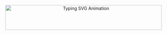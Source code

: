 
<p align="center">
  <img 
    src="https://readme-typing-svg.herokuapp.com?size=18&duration=3000&pause=200&ccolor=F72585&color2=7209B7&background=00000000&center=true&vCenter=true&lines=Who+just+landed+here?;Let's+create+something+amazing!;Ready+to+dive+in?" 
    alt="Typing SVG Animation" 
    width="500" 
    height="80" 
  />
</p>

<!--<img src="https://github.com/chjthjen/chjthjen/blob/chithien/github-contribution-grid-snake-dark.svg" alt="Snake animation" />

<!--
<p align="center">
  <img 
    src="https://readme-typing-svg.herokuapp.com?size=24&duration=3000&color=65C9FF&background=00000000&center=true&vCenter=true&lines=Welcome+to+my+profile!;Explore+the+world+of+coding!;Feel+free+to+connect!;Enjoy+your+visit!" 
    alt="Typing SVG Animation" 
    width="400" 
    height="80" 
  />
</p>




<!--<<p align="center">
  <img src="https://readme-typing-svg.herokuapp.com/?lines=Happy+New+Year+2025!;Wishing+you+joy+and+success!;Make+this+year+amazing!&font=Fira%20Code&color=%23FF0000&center=true&width=380&height=60">
</p>-->




<!-- ![MasterHead](https://firebasestorage.googleapis.com/v0/b/flexi-coding.appspot.com/o/dempgi7-520f8d5f-63d4-4453-8822-dbc149ae27f8.gif?alt=media&token=91c0c7b2-93c3-4029-b011-1a8703c5730d) -->












